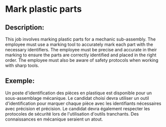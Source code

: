 # Mark plastic parts

## Description:
This job involves marking plastic parts for a mechanic sub-assembly. The employee must use a marking tool to accurately mark each part with the necessary identifiers. The employee must be precise and accurate in their marking to ensure the parts are correctly identified and placed in the right order. The employee must also be aware of safety protocols when working with sharp tools.

## Exemple:
Un poste d'identification des pièces en plastique est disponible pour un sous-assemblage mécanique. Le candidat choisi devra utiliser un outil d'identification pour marquer chaque pièce avec les identifiants nécessaires avec précision et précision. Le candidat devra également respecter les protocoles de sécurité lors de l'utilisation d'outils tranchants. Des connaissances en mécanique seraient un atout.
